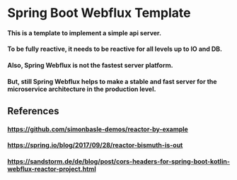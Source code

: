 # Spring Boot Webflux Template
#### This is a template to implement a simple api server.
#### To be fully reactive, it needs to be reactive for all levels up to IO and DB. 
#### Also, Spring Webflux is not the fastest server platform.
#### But, still Spring Webflux helps to make a stable and fast server for the microservice architecture in the production level.

## References
#### https://github.com/simonbasle-demos/reactor-by-example
#### https://spring.io/blog/2017/09/28/reactor-bismuth-is-out
#### https://sandstorm.de/de/blog/post/cors-headers-for-spring-boot-kotlin-webflux-reactor-project.html
